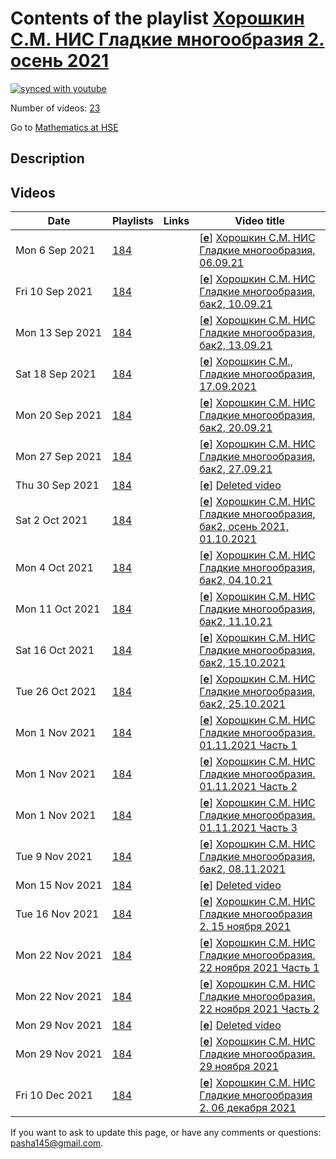 # Contents of the playlist [Хорошкин С.М. НИС Гладкие многообразия 2. осень 2021](https://www.youtube.com/playlist?list=PLq3E5oubNNoDempDEvVBQEz4CFN4Xs6FJ)

[![synced with youtube](https://img.shields.io/github/last-commit/mathphysschool/mathphysschool.github.io/autoupdate1?label=synced%20with%20youtube)](https://github.com/mathphysschool/mathphysschool.github.io/commits/autoupdate1)

Number of videos: [23](#videos)

Go to [Mathematics at HSE](../README.md)

## Description



## Videos

|Date|Playlists|Links|Video title|
|---|---|---|---|
| Mon&nbsp;6&nbsp;Sep&nbsp;2021 | [184](../playlists/184 "Хорошкин С.М. НИС Гладкие многообразия 2. осень 2021") |  | [[**e**](https://studio.youtube.com/video/wCsXCHyPxaA/edit "Edit")] [Хорошкин С.М. НИС Гладкие многообразия, 06.09.21](https://www.youtube.com/watch?v=wCsXCHyPxaA&list=PLq3E5oubNNoDempDEvVBQEz4CFN4Xs6FJ) |
| Fri&nbsp;10&nbsp;Sep&nbsp;2021 | [184](../playlists/184 "Хорошкин С.М. НИС Гладкие многообразия 2. осень 2021") |  | [[**e**](https://studio.youtube.com/video/AianDTEy9Gw/edit "Edit")] [Хорошкин С.М. НИС Гладкие многообразия, бак2, 10.09.21](https://www.youtube.com/watch?v=AianDTEy9Gw&list=PLq3E5oubNNoDempDEvVBQEz4CFN4Xs6FJ) |
| Mon&nbsp;13&nbsp;Sep&nbsp;2021 | [184](../playlists/184 "Хорошкин С.М. НИС Гладкие многообразия 2. осень 2021") |  | [[**e**](https://studio.youtube.com/video/4ZxcHPlIyEQ/edit "Edit")] [Хорошкин С.М. НИС Гладкие многообразия, бак2, 13.09.21](https://www.youtube.com/watch?v=4ZxcHPlIyEQ&list=PLq3E5oubNNoDempDEvVBQEz4CFN4Xs6FJ) |
| Sat&nbsp;18&nbsp;Sep&nbsp;2021 | [184](../playlists/184 "Хорошкин С.М. НИС Гладкие многообразия 2. осень 2021") |  | [[**e**](https://studio.youtube.com/video/B1jGhw8C_Ro/edit "Edit")] [Хорошкин С.М., Гладкие многообразия, 17.09.2021](https://www.youtube.com/watch?v=B1jGhw8C_Ro&list=PLq3E5oubNNoDempDEvVBQEz4CFN4Xs6FJ) |
| Mon&nbsp;20&nbsp;Sep&nbsp;2021 | [184](../playlists/184 "Хорошкин С.М. НИС Гладкие многообразия 2. осень 2021") |  | [[**e**](https://studio.youtube.com/video/53BHw397W5w/edit "Edit")] [Хорошкин С.М. НИС Гладкие многообразия, бак2, 20.09.21](https://www.youtube.com/watch?v=53BHw397W5w&list=PLq3E5oubNNoDempDEvVBQEz4CFN4Xs6FJ) |
| Mon&nbsp;27&nbsp;Sep&nbsp;2021 | [184](../playlists/184 "Хорошкин С.М. НИС Гладкие многообразия 2. осень 2021") |  | [[**e**](https://studio.youtube.com/video/E9id1sW7q-o/edit "Edit")] [Хорошкин С.М. НИС Гладкие многообразия, бак2, 27.09.21](https://www.youtube.com/watch?v=E9id1sW7q-o&list=PLq3E5oubNNoDempDEvVBQEz4CFN4Xs6FJ) |
| Thu&nbsp;30&nbsp;Sep&nbsp;2021 | [184](../playlists/184 "Хорошкин С.М. НИС Гладкие многообразия 2. осень 2021") |  | [[**e**](https://studio.youtube.com/video/SYSKISia2ko/edit "Edit")] [Deleted video](https://www.youtube.com/watch?v=SYSKISia2ko&list=PLq3E5oubNNoDempDEvVBQEz4CFN4Xs6FJ "This video is unavailable.") |
| Sat&nbsp;2&nbsp;Oct&nbsp;2021 | [184](../playlists/184 "Хорошкин С.М. НИС Гладкие многообразия 2. осень 2021") |  | [[**e**](https://studio.youtube.com/video/yGJv97SChGM/edit "Edit")] [Хорошкин С.М. НИС Гладкие многообразия, бак2,  осень 2021, 01.10.2021](https://www.youtube.com/watch?v=yGJv97SChGM&list=PLq3E5oubNNoDempDEvVBQEz4CFN4Xs6FJ "Хорошкин С.М. НИС Гладкие многообразия, бак2,") |
| Mon&nbsp;4&nbsp;Oct&nbsp;2021 | [184](../playlists/184 "Хорошкин С.М. НИС Гладкие многообразия 2. осень 2021") |  | [[**e**](https://studio.youtube.com/video/fUG3aP52InA/edit "Edit")] [Хорошкин С.М. НИС Гладкие многообразия, бак2, 04.10.21](https://www.youtube.com/watch?v=fUG3aP52InA&list=PLq3E5oubNNoDempDEvVBQEz4CFN4Xs6FJ) |
| Mon&nbsp;11&nbsp;Oct&nbsp;2021 | [184](../playlists/184 "Хорошкин С.М. НИС Гладкие многообразия 2. осень 2021") |  | [[**e**](https://studio.youtube.com/video/Q1nBrb4VqsY/edit "Edit")] [Хорошкин С.М. НИС Гладкие многообразия, бак2, 11.10.21](https://www.youtube.com/watch?v=Q1nBrb4VqsY&list=PLq3E5oubNNoDempDEvVBQEz4CFN4Xs6FJ) |
| Sat&nbsp;16&nbsp;Oct&nbsp;2021 | [184](../playlists/184 "Хорошкин С.М. НИС Гладкие многообразия 2. осень 2021") |  | [[**e**](https://studio.youtube.com/video/fZkbCS6ywFw/edit "Edit")] [Хорошкин С.М. НИС Гладкие многообразия, бак2,   15.10.2021](https://www.youtube.com/watch?v=fZkbCS6ywFw&list=PLq3E5oubNNoDempDEvVBQEz4CFN4Xs6FJ "Хорошкин С.М. НИС Гладкие многообразия, бак2,") |
| Tue&nbsp;26&nbsp;Oct&nbsp;2021 | [184](../playlists/184 "Хорошкин С.М. НИС Гладкие многообразия 2. осень 2021") |  | [[**e**](https://studio.youtube.com/video/H7EeYfVxpAs/edit "Edit")] [Хорошкин С.М. НИС Гладкие многообразия, бак2,   25.10.2021](https://www.youtube.com/watch?v=H7EeYfVxpAs&list=PLq3E5oubNNoDempDEvVBQEz4CFN4Xs6FJ "Хорошкин С.М. НИС Гладкие многообразия, бак2,") |
| Mon&nbsp;1&nbsp;Nov&nbsp;2021 | [184](../playlists/184 "Хорошкин С.М. НИС Гладкие многообразия 2. осень 2021") |  | [[**e**](https://studio.youtube.com/video/9tGhukEkmfk/edit "Edit")] [Хорошкин С.М. НИС Гладкие многообразия. 01.11.2021 Часть 1](https://www.youtube.com/watch?v=9tGhukEkmfk&list=PLq3E5oubNNoDempDEvVBQEz4CFN4Xs6FJ) |
| Mon&nbsp;1&nbsp;Nov&nbsp;2021 | [184](../playlists/184 "Хорошкин С.М. НИС Гладкие многообразия 2. осень 2021") |  | [[**e**](https://studio.youtube.com/video/xeva_HAvkUI/edit "Edit")] [Хорошкин С.М. НИС Гладкие многообразия. 01.11.2021 Часть 2](https://www.youtube.com/watch?v=xeva_HAvkUI&list=PLq3E5oubNNoDempDEvVBQEz4CFN4Xs6FJ) |
| Mon&nbsp;1&nbsp;Nov&nbsp;2021 | [184](../playlists/184 "Хорошкин С.М. НИС Гладкие многообразия 2. осень 2021") |  | [[**e**](https://studio.youtube.com/video/xUrriCqk1kY/edit "Edit")] [Хорошкин С.М. НИС Гладкие многообразия. 01.11.2021 Часть 3](https://www.youtube.com/watch?v=xUrriCqk1kY&list=PLq3E5oubNNoDempDEvVBQEz4CFN4Xs6FJ) |
| Tue&nbsp;9&nbsp;Nov&nbsp;2021 | [184](../playlists/184 "Хорошкин С.М. НИС Гладкие многообразия 2. осень 2021") |  | [[**e**](https://studio.youtube.com/video/8aGAhZ-Slpg/edit "Edit")] [Хорошкин С.М. НИС Гладкие многообразия, бак2, 08.11.2021](https://www.youtube.com/watch?v=8aGAhZ-Slpg&list=PLq3E5oubNNoDempDEvVBQEz4CFN4Xs6FJ "Материалы этой лекции размещены также  в pdf файле на странице курса") |
| Mon&nbsp;15&nbsp;Nov&nbsp;2021 | [184](../playlists/184 "Хорошкин С.М. НИС Гладкие многообразия 2. осень 2021") |  | [[**e**](https://studio.youtube.com/video/W-9e9zkn99I/edit "Edit")] [Deleted video](https://www.youtube.com/watch?v=W-9e9zkn99I&list=PLq3E5oubNNoDempDEvVBQEz4CFN4Xs6FJ "This video is unavailable.") |
| Tue&nbsp;16&nbsp;Nov&nbsp;2021 | [184](../playlists/184 "Хорошкин С.М. НИС Гладкие многообразия 2. осень 2021") |  | [[**e**](https://studio.youtube.com/video/446VN1SYkxM/edit "Edit")] [Хорошкин С.М. НИС Гладкие многообразия 2. 15 ноября 2021](https://www.youtube.com/watch?v=446VN1SYkxM&list=PLq3E5oubNNoDempDEvVBQEz4CFN4Xs6FJ) |
| Mon&nbsp;22&nbsp;Nov&nbsp;2021 | [184](../playlists/184 "Хорошкин С.М. НИС Гладкие многообразия 2. осень 2021") |  | [[**e**](https://studio.youtube.com/video/ND3T17FC6Nw/edit "Edit")] [Хорошкин С.М. НИС Гладкие многообразия. 22 ноября 2021 Часть 1](https://www.youtube.com/watch?v=ND3T17FC6Nw&list=PLq3E5oubNNoDempDEvVBQEz4CFN4Xs6FJ) |
| Mon&nbsp;22&nbsp;Nov&nbsp;2021 | [184](../playlists/184 "Хорошкин С.М. НИС Гладкие многообразия 2. осень 2021") |  | [[**e**](https://studio.youtube.com/video/VHCytfLLPFY/edit "Edit")] [Хорошкин С.М. НИС Гладкие многообразия. 22 ноября 2021 Часть 2](https://www.youtube.com/watch?v=VHCytfLLPFY&list=PLq3E5oubNNoDempDEvVBQEz4CFN4Xs6FJ) |
| Mon&nbsp;29&nbsp;Nov&nbsp;2021 | [184](../playlists/184 "Хорошкин С.М. НИС Гладкие многообразия 2. осень 2021") |  | [[**e**](https://studio.youtube.com/video/rC0UFiOsJ70/edit "Edit")] [Deleted video](https://www.youtube.com/watch?v=rC0UFiOsJ70&list=PLq3E5oubNNoDempDEvVBQEz4CFN4Xs6FJ "This video is unavailable.") |
| Mon&nbsp;29&nbsp;Nov&nbsp;2021 | [184](../playlists/184 "Хорошкин С.М. НИС Гладкие многообразия 2. осень 2021") |  | [[**e**](https://studio.youtube.com/video/4WNTCXF5C_o/edit "Edit")] [Хорошкин С.М. НИС Гладкие многообразия. 29 ноября 2021](https://www.youtube.com/watch?v=4WNTCXF5C_o&list=PLq3E5oubNNoDempDEvVBQEz4CFN4Xs6FJ) |
| Fri&nbsp;10&nbsp;Dec&nbsp;2021 | [184](../playlists/184 "Хорошкин С.М. НИС Гладкие многообразия 2. осень 2021") |  | [[**e**](https://studio.youtube.com/video/eAOmhChF4bs/edit "Edit")] [Хорошкин С.М. НИС Гладкие многообразия 2. 06 декабря 2021](https://www.youtube.com/watch?v=eAOmhChF4bs&list=PLq3E5oubNNoDempDEvVBQEz4CFN4Xs6FJ) |


 If you want to ask to update this page, or have any comments or questions: <pasha145@gmail.com>.